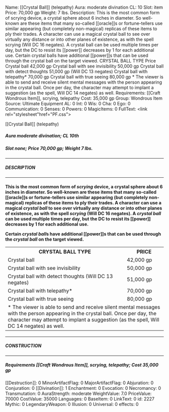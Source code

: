 Name: [[Crystal Ball]] (telepathy)
Aura: moderate divination
CL: 10
Slot: item
Price: 70,000 gp
Weight: 7 lbs.
Description: This is the most common form of scrying device, a crystal sphere about 6 inches in diameter. So well-known are these items that many so-called [[oracle]]s or fortune-tellers use similar appearing (but completely non-magical) replicas of these items to ply their trades. A character can use a magical crystal ball to see over virtually any distance or into other planes of existence, as with the spell scrying (Will DC 16 negates). A crystal ball can be used multiple times per day, but the DC to resist its [[power]] decreases by 1 for each additional use. Certain crystal balls have additional [[power]]s that can be used through the crystal ball on the target viewed. CRYSTAL BALL TYPE Price Crystal ball 42,000 gp Crystal ball with see invisibility 50,000 gp Crystal ball with detect thoughts 51,000 gp (Will DC 13 negates) Crystal ball with telepathy* 70,000 gp Crystal ball with true seeing 80,000 gp * The viewer is able to send and receive silent mental messages with the person appearing in the crystal ball. Once per day, the character may attempt to implant a suggestion (as the spell, Will DC 14 negates) as well.
Requirements: [[Craft Wondrous Item]], scrying, telepathy
Cost: 35,000 gp
Group: Wondrous Item
Source: Ultimate Equipment
AL: 0
Int: 0
Wis: 0
Cha: 0
Ego: 0
Communication: 0
Senses: 0
Powers: 0
MagicItems: 0
FullText: <link rel="stylesheet"href="PF.css"><div class="heading"><p class="alignleft">[[Crystal Ball]] (telepathy)</p><div style="clear: both;"></div></div><div><h5><b>Aura </b>moderate divination; <b>CL </b>10th</h5><h5><b>Slot </b>none; <b>Price </b>70,000 gp; <b>Weight </b>7 lbs.</h5></div><hr/><div><h5><b>DESCRIPTION</b></h5></div><hr/><div><h4><p>This is the most common form of <i>scrying</i> device, a crystal sphere about 6 inches in diameter. So well-known are these items that many so-called [[oracle]]s or fortune-tellers use similar appearing (but completely non-magical) replicas of these items to ply their trades. A character can use a magical <i>crystal ball</i> to see over virtually any distance or into other planes of existence, as with the spell <i>scrying</i> (Will DC 16 negates). A <i>crystal ball</i> can be used multiple times per day, but the DC to resist its [[power]] decreases by 1 for each additional use. </p><p>Certain <i>crystal ball</i>s have additional [[power]]s that can be used through the <i>crystal ball</i> on the target viewed. </p> <table><tr><th>CRYSTAL BALL TYPE</th><th>PRICE</th></tr><tr><td>Crystal ball</td><td>42,000 gp</td></tr><tr><td>Crystal ball with see invisibility</td><td>50,000 gp</td></tr><tr><td>Crystal ball with detect thoughts (Will DC 13 negates)</td><td>51,000 gp</td></tr><tr><td>Crystal ball with telepathy*</td><td>70,000 gp</td></tr><tr><td>Crystal ball with true seeing</td><td>80,000 gp</td></tr><tr><td colspan="2">* The viewer is able to send and receive silent mental messages with the person appearing in the crystal ball. Once per day, the character may attempt to implant a suggestion (as the spell, Will DC 14 negates) as well.</td></tr></table> </h4></div><hr/><div><h5><b>CONSTRUCTION</b></h5></div><hr/><div><h5><b>Requirements </b>[[Craft Wondrous Item]], <i>scrying</i>, <i>telepathy</i>; <b>Cost </b>35,000 gp</h5></div>
[[Destruction]]: 0
MinorArtifactFlag: 0
MajorArtifactFlag: 0
Abjuration: 0
Conjuration: 0
[[Divination]]: 1
Enchantment: 0
Evocation: 0
Necromancy: 0
Transmutation: 0
AuraStrength: moderate
WeightValue: 7.0
PriceValue: 70000
CostValue: 35000
Languages: 0
BaseItem: 0
LinkText: 0
id: 2227
Mythic: 0
LegendaryWeapon: 0
Illusion: 0
Universal: 0
effects: 0
